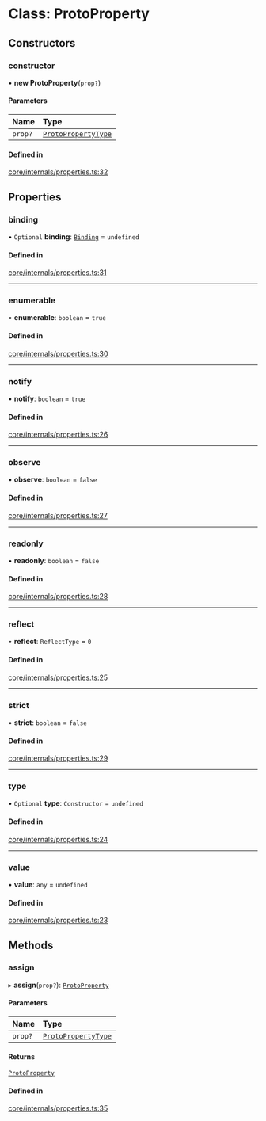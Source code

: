 # Class: ProtoProperty

## Constructors

### constructor

• **new ProtoProperty**(`prop?`)

#### Parameters

| Name | Type |
| :------ | :------ |
| `prop?` | [`ProtoPropertyType`](../README.md#protopropertytype) |

#### Defined in

[core/internals/properties.ts:32](https://github.com/io-gui/iogui/blob/tsc/src/core/internals/properties.ts#L32)

## Properties

### binding

• `Optional` **binding**: [`Binding`](Binding.md) = `undefined`

#### Defined in

[core/internals/properties.ts:31](https://github.com/io-gui/iogui/blob/tsc/src/core/internals/properties.ts#L31)

___

### enumerable

• **enumerable**: `boolean` = `true`

#### Defined in

[core/internals/properties.ts:30](https://github.com/io-gui/iogui/blob/tsc/src/core/internals/properties.ts#L30)

___

### notify

• **notify**: `boolean` = `true`

#### Defined in

[core/internals/properties.ts:26](https://github.com/io-gui/iogui/blob/tsc/src/core/internals/properties.ts#L26)

___

### observe

• **observe**: `boolean` = `false`

#### Defined in

[core/internals/properties.ts:27](https://github.com/io-gui/iogui/blob/tsc/src/core/internals/properties.ts#L27)

___

### readonly

• **readonly**: `boolean` = `false`

#### Defined in

[core/internals/properties.ts:28](https://github.com/io-gui/iogui/blob/tsc/src/core/internals/properties.ts#L28)

___

### reflect

• **reflect**: `ReflectType` = `0`

#### Defined in

[core/internals/properties.ts:25](https://github.com/io-gui/iogui/blob/tsc/src/core/internals/properties.ts#L25)

___

### strict

• **strict**: `boolean` = `false`

#### Defined in

[core/internals/properties.ts:29](https://github.com/io-gui/iogui/blob/tsc/src/core/internals/properties.ts#L29)

___

### type

• `Optional` **type**: `Constructor` = `undefined`

#### Defined in

[core/internals/properties.ts:24](https://github.com/io-gui/iogui/blob/tsc/src/core/internals/properties.ts#L24)

___

### value

• **value**: `any` = `undefined`

#### Defined in

[core/internals/properties.ts:23](https://github.com/io-gui/iogui/blob/tsc/src/core/internals/properties.ts#L23)

## Methods

### assign

▸ **assign**(`prop?`): [`ProtoProperty`](ProtoProperty.md)

#### Parameters

| Name | Type |
| :------ | :------ |
| `prop?` | [`ProtoPropertyType`](../README.md#protopropertytype) |

#### Returns

[`ProtoProperty`](ProtoProperty.md)

#### Defined in

[core/internals/properties.ts:35](https://github.com/io-gui/iogui/blob/tsc/src/core/internals/properties.ts#L35)
